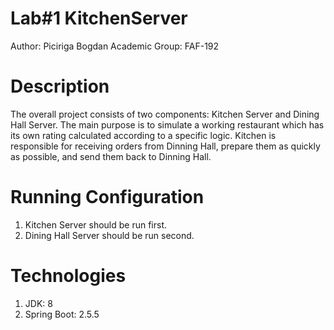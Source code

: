 # Lab#1 KitchenServer

Author: Piciriga Bogdan
Academic Group: FAF-192 

# Description

The overall project consists of two components: Kitchen Server and Dining Hall Server.
The main purpose is to simulate a working restaurant which has its own rating calculated according to a specific logic.
Kitchen is responsible for receiving orders from Dinning Hall, prepare them as quickly as possible, and send them back to Dinning Hall.

# Running Configuration
1. Kitchen Server should be run first.
2. Dining Hall Server should be run second.

# Technologies
1. JDK: 8
2. Spring Boot: 2.5.5 
